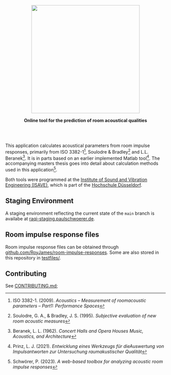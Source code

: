 <p align="center"><img width="340"src="https://github.com/paulschwoerer/raqi-online-toolbox/assets/22923578/b11d3bea-53cd-48c3-b154-5473dcca481a"></p>

<p align="center">
    <b>Online tool for the prediction of room acoustical qualities</b>
</p>

<br>
<br>


This application calculates acoustical parameters from room impulse responses, primarily from ISO 3382-1[^1], Soulodre & Bradley[^2] and L.L. Beranek[^3].
It is in parts based on an earlier implemented Matlab tool[^4].
The accompanying masters thesis goes into detail about calculation methods used in this application[^5].

Both tools were programmed at the [Institute of Sound and Vibration Engineering​ (ISAVE)](https://isave.hs-duesseldorf.de/), which is part of the [Hochschule Düsseldorf](https://hs-duesseldorf.de/).

[^1]: ISO 3382-1. (2009). *Acoustics – Measurement of roomacoustic parameters – Part1: Performance Spaces*
[^2]: Soulodre, G. A., & Bradley, J. S. (1995). *Subjective evaluation of new room acoustic measures*
[^3]: Beranek, L. L. (1962). *Concert Halls and Opera Houses Music, Acoustics, and Architecture*
[^4]: Prinz, L. J. (2021). *Entwicklung eines Werkzeugs für dieAuswertung von Impulsantworten zur Untersuchung raumakustischer Qualität*
[^5]: Schwörer, P. (2023). *A web-based toolbox for analyzing acoustic room impulse responses*

## Staging Environment

A staging environment reflecting the current state of the `main` branch is availabe at [raqi-staging.paulschwoerer.de](https://raqi-staging.paulschwoerer.de/).

## Room impulse response files

Room impulse response files can be obtained through [github.com/RoyJames/room-impulse-responses](https://github.com/RoyJames/room-impulse-responses).
Some are also stored in this repository in [testfiles/](./testfiles/).

## Contributing

See [CONTRIBUTING.md](./CONTRIBUTING.md);
